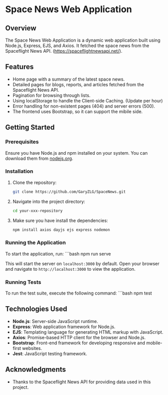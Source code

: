 # Space News Web Application

## Overview
The Space News Web Application is a dynamic web application built using Node.js, Express, EJS, and Axios. It fetched the space news from the Spaceflight News API. (https://spaceflightnewsapi.net/). 

## Features
- Home page with a summary of the latest space news.
- Detailed pages for blogs, reports, and articles fetched from the Spaceflight News API.
- Pagination for browsing through lists.
- Using localStorage to handle the Client-side Caching. (Update per hour)
- Error handling for non-existent pages (404) and server errors (500).
- The frontend uses Bootstrap, so it can support the mibile side.


## Getting Started

### Prerequisites
Ensure you have Node.js and npm installed on your system. You can download them from [nodejs.org](https://nodejs.org/).

### Installation
1. Clone the repository:
   ```bash
   git clone https://github.com/GaryZLG/SpaceNews.git
2. Navigate into the project directory:
   ```bash
   cd your-xxx-repository
3. Make sure you have install the dependencies:
   ```bash
   npm install axios dayjs ejs express nodemon

### Running the Application
To start the application, run:
    ```bash
    npm run serve

This will start the server on `localhost:3000` by default. Open your browser and navigate to `http://localhost:3000` to view the application.

### Running Tests

To run the test suite, execute the following command:
    ```bash
    npm test

## Technologies Used

- **Node.js**: Server-side JavaScript runtime.
- **Express**: Web application framework for Node.js.
- **EJS**: Templating language for generating HTML markup with JavaScript.
- **Axios**: Promise-based HTTP client for the browser and Node.js.
- **Bootstrap**: Front-end framework for developing responsive and mobile-first websites.
- **Jest**: JavaScript testing framework.


## Acknowledgments

- Thanks to the Spaceflight News API for providing data used in this project.
